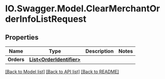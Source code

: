 # IO.Swagger.Model.ClearMerchantOrderInfoListRequest
## Properties

Name | Type | Description | Notes
------------ | ------------- | ------------- | -------------
**Orders** | [**List&lt;OrderIdentifier&gt;**](OrderIdentifier.md) |  | 

[[Back to Model list]](../README.md#documentation-for-models) [[Back to API list]](../README.md#documentation-for-api-endpoints) [[Back to README]](../README.md)

